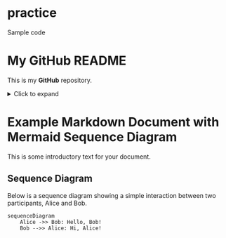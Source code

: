 # practice
Sample code
# My GitHub README

This is my **GitHub** repository.

<details>
  <summary>Click to expand</summary>
  This content is hidden by default and can be expanded.
</details>


# Example Markdown Document with Mermaid Sequence Diagram

This is some introductory text for your document.

## Sequence Diagram

Below is a sequence diagram showing a simple interaction between two participants, Alice and Bob.

```mermaid
sequenceDiagram
    Alice ->> Bob: Hello, Bob!
    Bob -->> Alice: Hi, Alice!
